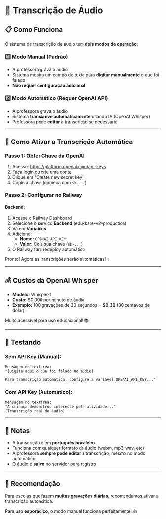 # 🎤 Transcrição de Áudio

## 📋 Como Funciona

O sistema de transcrição de áudio tem **dois modos de operação**:

### 1️⃣ **Modo Manual** (Padrão)
- A professora grava o áudio
- Sistema mostra um campo de texto para **digitar manualmente** o que foi falado
- **Não requer configuração adicional**

### 2️⃣ **Modo Automático** (Requer OpenAI API)
- A professora grava o áudio
- Sistema **transcreve automaticamente** usando IA (OpenAI Whisper)
- Professora pode **editar** a transcrição se necessário

---

## 🔧 Como Ativar a Transcrição Automática

### **Passo 1: Obter Chave da OpenAI**

1. Acesse: https://platform.openai.com/api-keys
2. Faça login ou crie uma conta
3. Clique em "Create new secret key"
4. Copie a chave (começa com `sk-...`)

### **Passo 2: Configurar no Railway**

#### **Backend:**
1. Acesse o Railway Dashboard
2. Selecione o serviço **Backend** (edukkare-v2-production)
3. Vá em **Variables**
4. Adicione:
   - **Nome:** `OPENAI_API_KEY`
   - **Valor:** Cole sua chave (`sk-...`)
5. O Railway fará redeploy automático

Pronto! Agora as transcrições serão automáticas! ✨

---

## 💰 Custos da OpenAI Whisper

- **Modelo:** Whisper-1
- **Custo:** $0.006 por minuto de áudio
- **Exemplo:** 100 gravações de 30 segundos = **$0.30** (30 centavos de dólar)

Muito acessível para uso educacional! 📚

---

## 🧪 Testando

### **Sem API Key (Manual):**
```
Mensagem no textarea:
"[Digite aqui o que foi falado no áudio]

Para transcrição automática, configure a variável OPENAI_API_KEY..."
```

### **Com API Key (Automático):**
```
Mensagem no textarea:
"A criança demonstrou interesse pela atividade..."
(Transcrição real do áudio)
```

---

## 📝 Notas

- A transcrição é em **português brasileiro**
- Funciona com qualquer formato de áudio (webm, mp3, wav, etc)
- A professora **sempre pode editar** a transcrição, mesmo no modo automático
- O áudio é **salvo** no servidor para registro

---

## 🎯 Recomendação

Para escolas que fazem **muitas gravações diárias**, recomendamos ativar a transcrição automática.

Para uso **esporádico**, o modo manual funciona perfeitamente! 👍

